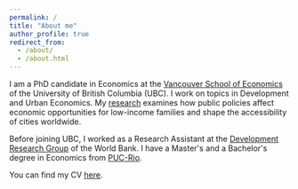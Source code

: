 ```yaml
---
permalink: /
title: "About me"
author_profile: true
redirect_from: 
  - /about/
  - /about.html
---
```

I am a PhD candidate in Economics at the [Vancouver School of Economics](https://economics.ubc.ca/) of the University of British Columbia (UBC). I work on topics in Development and Urban Economics. My [research](https://bbribeiro.github.io/research/) examines how public policies affect economic opportunities for low-income families and shape the accessibility of cities worldwide.

Before joining UBC, I worked as a Research Assistant at the [Development Research Group](https://www.worldbank.org/en/about/unit/unit-dec/research) of the World Bank. I have a Master's and a Bachelor's degree in Economics from [PUC-Rio](https://www.econ.puc-rio.br/en).

You can find my CV [here](https://bbribeiro.github.io/files/cv/).
